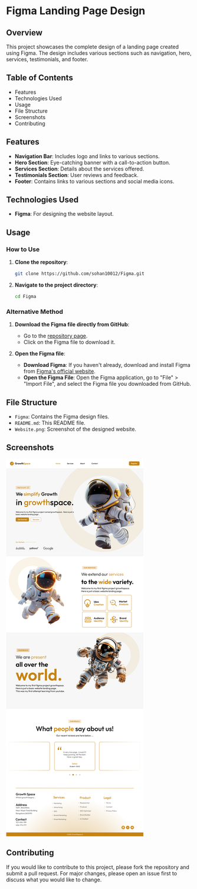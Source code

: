 # Figma Landing Page Design

## Overview

This project showcases the complete design of a landing page created using Figma. The design includes various sections such as navigation, hero, services, testimonials, and footer.

## Table of Contents

- Features
- Technologies Used
- Usage
- File Structure
- Screenshots
- Contributing

## Features

- **Navigation Bar**: Includes logo and links to various sections.
- **Hero Section**: Eye-catching banner with a call-to-action button.
- **Services Section**: Details about the services offered.
- **Testimonials Section**: User reviews and feedback.
- **Footer**: Contains links to various sections and social media icons.

## Technologies Used

- **Figma**: For designing the website layout.

## Usage

### How to Use

1. **Clone the repository**:
    ```bash
    git clone https://github.com/sohan10012/Figma.git
    ```
2. **Navigate to the project directory**:
    ```bash
    cd Figma
    ```

### Alternative Method

1. **Download the Figma file directly from GitHub**:
    - Go to the [repository page](https://github.com/sohan10012/Figma).
    - Click on the Figma file to download it.

2. **Open the Figma file**:
    - **Download Figma**: If you haven't already, download and install Figma from [Figma's official website](https://www.figma.com/downloads/).
    - **Open the Figma File**: Open the Figma application, go to "File" > "Import File", and select the Figma file you downloaded from GitHub.

## File Structure

- `Figma`: Contains the Figma design files.
- `README.md`: This README file.
- `Website.png`: Screenshot of the designed website.

## Screenshots

![Project Screenshot](Website.png)

## Contributing

If you would like to contribute to this project, please fork the repository and submit a pull request. For major changes, please open an issue first to discuss what you would like to change.
